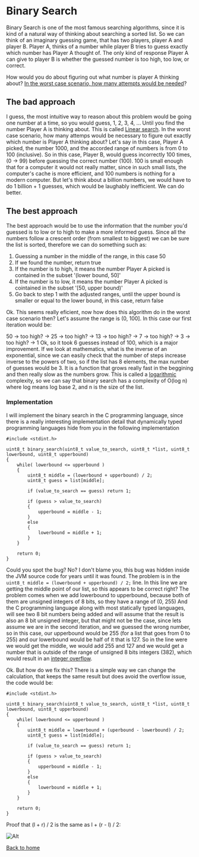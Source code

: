 # Binary Search

Binary Search is one of the most famous searching algorithms, since it is kind of a natural way of thinking about searching a sorted list.
So we can think of an imaginary guessing game, that has two players, player A and player B.
Player A, thinks of a number while player B tries to guess exactly which number has Player A thought of.
The only kind of response Player A can give to player B is whether the guessed number is too high, too low, or correct.

How would you do about figuring out what number is player A thinking about? [In the worst case scenario, how many attempts would be needed](http://localhost:3000/concepts/big-o)?

## The bad approach

I guess, the most intuitive way to reason about this problem would be going one number at a time, so you would guess, 1, 2, 3, 4, ...
Until you find the number Player A is thinking about. This is called [Linear search](http://localhost:3000/concepts/linear-search).
In the worst case scenario, how many attemps would be necessary to figure out exactly which number is Player A thinking about?
Let's say in this case, Player A picked, the number 1000, and the accorded range of numbers is from 0 to 100 (inclusive).
So in this case, Player B, would guess incorrectly 100 times, (0 -> 99) before guessing the correct number (100).
100 is small enough that for a computer it would not really matter, since in such small lists, the computer's cache is more efficient, and 100 numbers is nothing for a modern computer. But let's think about a billion numbers, we would have to do 1 billion + 1 guesses, which would be laughably inefficient.
We can do better.

## The best approach

The best approach would be to use the information that the number you'd guessed is to low or to high to make a more informed guess.
Since all the numbers follow a crescent order (from smallest to biggest) we can be sure the list is sorted, therefore we can do something such as:

1. Guessing a number in the middle of the range, in this case 50
2. If we found the number, return true
3. If the number is to high, it means the number Player A picked is contained in the subset '(lower bound, 50]'
4. If the number is to low, it means the number Player A picked is cointained in the subset '[50, upper bound)'
5. Go back to step 1 with the adjusted ranges, until the upper bound is smaller or equal to the lower bound, in this case, return false

Ok. This seems really eficient, now how does this algorithm do in the worst case scenario then?
Let's assume the range is (0, 100]. In this case our first iteration would be:

50 -> too high? -> 25 -> too high? -> 13 -> too high? -> 7 -> too high? -> 3 -> too high? -> 1
Ok, so it took 6 guesses instead of 100, which is a major improvement.
If we look at mathematics, what is the inverse of an exponential, since we can easily check that the number of steps increase inverse to the powers of two, so if the list has 8 elements, the max number of guesses would be 3.
It is a function that grows really fast in the beggining and then really slow as the numbers grow.
This is called a [logarithmic](http://localhost:3000/math/logarithms) complexity, so we can say that binary search has a complexity of O(log n) where log means log base 2, and n is the size of the list.

### Implementation

I will implement the binary search in the C programming language, since there is a really interesting implementation detail that
dynamically typed programming languages hide from you in the following implementation

```
#include <stdint.h>

uint8_t binary_search(uint8_t value_to_search, uint8_t *list, uint8_t lowerbound, uint8_t upperbound)
{
    while( lowerbound <= upperbound )
    {
        uint8_t middle = (lowerbound + upperbound) / 2;
        uint8_t guess = list[middle];

        if (value_to_search == guess) return 1;

        if (guess > value_to_search)
        {
            upperbound = middle - 1;
        }
        else
        {
            lowerbound = middle + 1;
        }
    }

    return 0;
}

```

Could you spot the bug? No? I don't blame you, this bug was hidden inside the JVM source code for years until it was found.
The problem is in the `uint8_t middle = (lowerbound + upperbound) / 2;` line. In this line we are getting the middle point of our list, so this appears to be correct right?
The problem comes when we add lowerbound to upperbound, because both of them are unsigned integers of 8 bits, so they have a range of (0, 255)
And the C programming language along with most statically typed languages, will see two 8 bit numbers being added and will assume that the result is also an 8 bit unsigned integer, but that might not be the case, since lets assume we are in the second iteration, and we guessed the wrong number, so in this case, our upperbound would be 255 (for a list that goes from 0 to 255) and our lowerbound would be half of it that is 127.
So in the line were we would get the middle, we would add 255 and 127 and we would get a number that is outside of the range of unsigned 8 bits integers (382), which would result in an [integer overflow](http://localhost:3000/concepts/integer-overflow).

Ok. But how do we fix this? There is a simple way we can change the calculation, that keeps the same result but does avoid the overflow issue, the code would be:

```
#include <stdint.h>

uint8_t binary_search(uint8_t value_to_search, uint8_t *list, uint8_t lowerbound, uint8_t upperbound)
{
    while( lowerbound <= upperbound )
    {
        uint8_t middle = lowerbound + (uperbound - lowerbound) / 2;
        uint8_t guess = list[middle];

        if (value_to_search == guess) return 1;

        if (guess > value_to_search)
        {
            upperbound = middle - 1;
        }
        else
        {
            lowerbound = middle + 1;
        }
    }
    
    return 0;
}
```

Proof that (l + r) / 2 is the same as l + (r - l) / 2:

![Alt](https://miro.medium.com/v2/resize:fit:720/format:webp/1*oMP2IjNlw-A40YwjYw74lw.jpeg "Title")


[Back to home](http://localhost:3000/index)